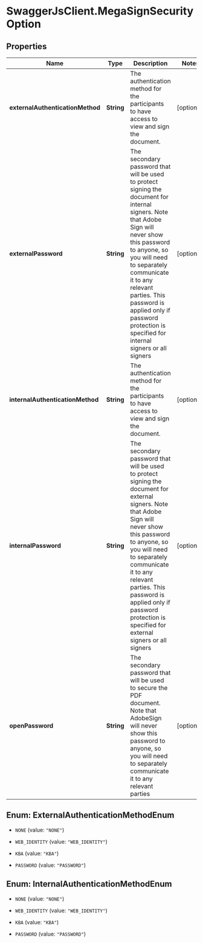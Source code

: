 # SwaggerJsClient.MegaSignSecurityOption

## Properties
Name | Type | Description | Notes
------------ | ------------- | ------------- | -------------
**externalAuthenticationMethod** | **String** | The authentication method for the participants to have access to view and sign the document. | [optional] 
**externalPassword** | **String** | The secondary password that will be used to protect signing the document for internal signers. Note that Adobe Sign will never show this password to anyone, so you will need to separately communicate it to any relevant parties. This password is applied only if password protection is specified for internal signers or all signers | [optional] 
**internalAuthenticationMethod** | **String** | The authentication method for the participants to have access to view and sign the document. | [optional] 
**internalPassword** | **String** | The secondary password that will be used to protect signing the document for external signers. Note that Adobe Sign will never show this password to anyone, so you will need to separately communicate it to any relevant parties. This password is applied only if password protection is specified for external signers or all signers | [optional] 
**openPassword** | **String** | The secondary password that will be used to secure the PDF document. Note that AdobeSign will never show this password to anyone, so you will need to separately communicate it to any relevant parties | [optional] 


<a name="ExternalAuthenticationMethodEnum"></a>
## Enum: ExternalAuthenticationMethodEnum


* `NONE` (value: `"NONE"`)

* `WEB_IDENTITY` (value: `"WEB_IDENTITY"`)

* `KBA` (value: `"KBA"`)

* `PASSWORD` (value: `"PASSWORD"`)




<a name="InternalAuthenticationMethodEnum"></a>
## Enum: InternalAuthenticationMethodEnum


* `NONE` (value: `"NONE"`)

* `WEB_IDENTITY` (value: `"WEB_IDENTITY"`)

* `KBA` (value: `"KBA"`)

* `PASSWORD` (value: `"PASSWORD"`)




